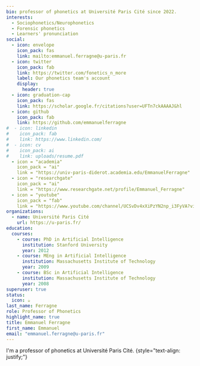 ```yaml
---
bio: professor of phonetics at Université Paris Cité since 2022. 
interests:
  - Sociophonetics/Neurophonetics
  - Forensic phonetics
  - Learners' pronunciation
social:
  - icon: envelope
    icon_pack: fas
    link: mailto:emmanuel.ferragne@u-paris.fr
  - icon: twitter
    icon_pack: fab
    link: https://twitter.com/fonetics_n_more
    label: Our phonetics team's account
    display:
      header: true
  - icon: graduation-cap
    icon_pack: fas
    link: https://scholar.google.fr/citations?user=UFTn7ckAAAAJ&hl
  - icon: github
    icon_pack: fab
    link: https://github.com/emmanuelferragne
#  - icon: linkedin
#    icon_pack: fab
#    link: https://www.linkedin.com/
#  - icon: cv
#    icon_pack: ai
#    link: uploads/resume.pdf
  - icon = "academia"
    icon_pack = "ai"
    link = "https://univ-paris-diderot.academia.edu/EmmanuelFerragne"
  - icon = "researchgate"
    icon_pack = "ai"
    link = "https://www.researchgate.net/profile/Emmanuel_Ferragne"
  - icon = "youtube"
    icon_pack = "fab"
    link = "https://www.youtube.com/channel/UCSvDv4xXiPzYN2np_i3FyVA?view_as=subscriber"
organizations:
  - name: Université Paris Cité
    url: https://u-paris.fr/
education:
  courses:
    - course: PhD in Artificial Intelligence
      institution: Stanford University
      year: 2012
    - course: MEng in Artificial Intelligence
      institution: Massachusetts Institute of Technology
      year: 2009
    - course: BSc in Artificial Intelligence
      institution: Massachusetts Institute of Technology
      year: 2008
superuser: true
status:
  icon: ☕️
last_name: Ferragne
role: Professor of Phonetics
highlight_name: true
title: Emmanuel Ferragne
first_name: Emmanuel
email: "emmanuel.ferragne@u-paris.fr"
---
```


I'm a professor of phonetics at Université Paris Cité.
{style="text-align: justify;"}
